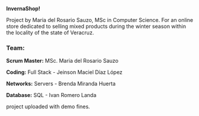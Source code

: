 **InvernaShop!** 

Project by Maria del Rosario Sauzo, MSc in Computer Science. For an online store dedicated to selling mixed products during the winter season within the locality of the state of Veracruz.

### Team:
**Scrum Master:**
MSc. Maria del Rosario Sauzo

**Coding:**
Full Stack - Jeinson Maciel Díaz López

**Networks:**
Servers - Brenda Miranda Huerta

**Database:**
SQL - Ivan Romero Landa

project uploaded with demo fines.
